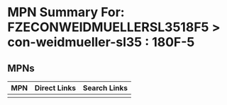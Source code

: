 



# MPN Summary For: FZECONWEIDMUELLERSL3518F5 > con-weidmueller-sl35 : 180F-5

## MPNs
  

|MPN|Direct Links|Search Links|
| :--- | :--- | :--- |
||||
